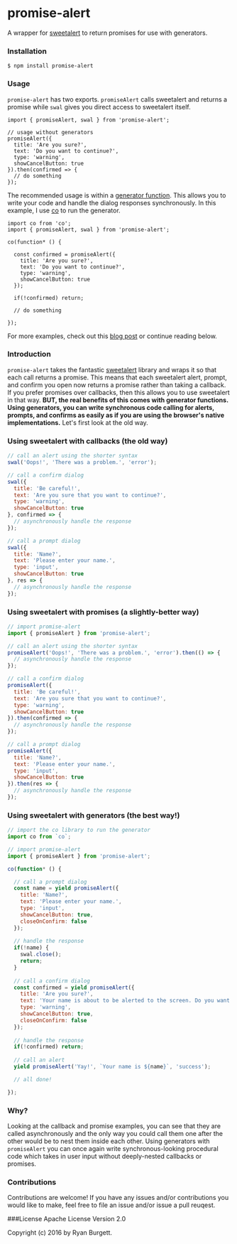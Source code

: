 # promise-alert
A wrapper for [sweetalert](http://t4t5.github.io/sweetalert/) to return promises for use with generators.

### Installation
```
$ npm install promise-alert
```
### Usage
`promise-alert` has two exports. `promiseAlert` calls sweetalert and returns a promise while `swal` gives you direct access to sweetalert itself.
```
import { promiseAlert, swal } from 'promise-alert';

// usage without generators
promiseAlert({
  title: 'Are you sure?',
  text: 'Do you want to continue?',
  type: 'warning',
  showCancelButton: true
}).then(confirmed => {
  // do something
});
```
The recommended usage is within a [generator function](https://developer.mozilla.org/en-US/docs/Web/JavaScript/Reference/Statements/function*). This allows you to write your code and handle the dialog responses synchronously. In this example, I use [co](https://www.npmjs.com/package/co) to run the generator.
```
import co from 'co';
import { promiseAlert, swal } from 'promise-alert';

co(function* () {

  const confirmed = promiseAlert({
    title: 'Are you sure?',
    text: 'Do you want to continue?',
    type: 'warning',
    showCancelButton: true
  });
  
  if(!confirmed) return;
  
  // do something
  
});

```
For more examples, check out this [blog post](http://blog.burgettweb.net/2016/06/07/return-of-the-synchronous-alert-prompt-and-confirm/) or continue reading below.

### Introduction
`promise-alert` takes the fantastic [sweetalert](http://t4t5.github.io/sweetalert/) library and wraps it so that each call returns a promise. This means that each sweetalert alert, prompt, and confirm you open now returns a promise rather than taking a callback. If you prefer promises over callbacks, then this allows you to use sweetalert in that way. **BUT, the real benefits of this comes with generator functions. Using generators, you can write synchronous code calling for alerts, prompts, and confirms as easily as if you are using the browser's native implementations.** Let's first look at the old way.

### Using sweetalert with callbacks (the old way)
```js
// call an alert using the shorter syntax
swal('Oops!', 'There was a problem.', 'error');

// call a confirm dialog
swal({
  title: 'Be careful!',
  text: 'Are you sure that you want to continue?',
  type: 'warning',
  showCancelButton: true
}, confirmed => {
  // asynchronously handle the response
});

// call a prompt dialog
swal({
  title: 'Name?',
  text: 'Please enter your name.',
  type: 'input',
  showCancelButton: true
}, res => {
  // asynchronously handle the response
});

```

### Using sweetalert with promises (a slightly-better way)
```js
// import promise-alert
import { promiseAlert } from 'promise-alert';

// call an alert using the shorter syntax
promiseAlert('Oops!', 'There was a problem.', 'error').then(() => {
  // asynchronously handle the response
});

// call a confirm dialog
promiseAlert({
  title: 'Be careful!',
  text: 'Are you sure that you want to continue?',
  type: 'warning',
  showCancelButton: true
}).then(confirmed => {
  // asynchronously handle the response
});

// call a prompt dialog
promiseAlert({
  title: 'Name?',
  text: 'Please enter your name.',
  type: 'input',
  showCancelButton: true
}).then(res => {
  // asynchronously handle the response
});
```

### Using sweetalert with generators (the best way!)
```js
// import the co library to run the generator
import co from `co`;

// import promise-alert
import { promiseAlert } from 'promise-alert';

co(function* () {

  // call a prompt dialog
  const name = yield promiseAlert({
    title: 'Name?',
    text: 'Please enter your name.',
    type: 'input',
    showCancelButton: true,
    closeOnConfirm: false
  });
  
  // handle the response
  if(!name) {
    swal.close();
    return;
  }
  
  // call a confirm dialog
  const confirmed = yield promiseAlert({
    title: 'Are you sure?',
    text: 'Your name is about to be alerted to the screen. Do you want to continue?',
    type: 'warning',
    showCancelButton: true,
    closeOnConfirm: false
  });
  
  // handle the response
  if(!confirmed) return;
  
  // call an alert
  yield promiseAlert('Yay!', `Your name is ${name}`, 'success');

  // all done!

});

```

### Why?
Looking at the callback and promise examples, you can see that they are called asynchronously and the only way you could call them one after the other would be to nest them inside each other. Using generators with `promiseAlert` you can once again write synchronous-looking procedural code which takes in user input without deeply-nested callbacks or promises.

### Contributions
Contributions are welcome! If you have any issues and/or contributions you would like to make, feel free to file an issue and/or issue a pull reuqest.

###License
Apache License Version 2.0

Copyright (c) 2016 by Ryan Burgett.
